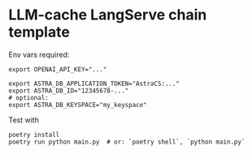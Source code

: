 # LLM-cache LangServe chain template

Env vars required:

```
export OPENAI_API_KEY="..."

export ASTRA_DB_APPLICATION_TOKEN="AstraCS:..."
export ASTRA_DB_ID="12345678-..."
# optional:
export ASTRA_DB_KEYSPACE="my_keyspace"
```

Test with

```
poetry install
poetry run python main.py  # or: `poetry shell`, `python main.py`
```
